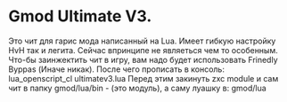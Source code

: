 # Gmod Ultimate V3. 
Это чит для гарис мода написанный на Lua. Имеет гибкую настройку HvH так и легита. 
Сейчас впринципе не являеться чем то особенным. 
Что-бы заинжектить чит в игру, вам надо будет использовать Frinedly Byppas (Иначе никак). После чего прописать в консоль: lua_openscript_cl ultimatev3.lua
Перед этим закинуть zxc module и сам чит в папку gmod/lua/bin - (это модуль), а саму луашку в: gmod/lua
